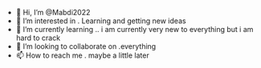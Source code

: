 - 👋 Hi, I’m @Mabdi2022
- 👀 I’m interested in . Learning and getting new ideas
- 🌱 I’m currently learning .. i am currently very new to everything but i am hard to crack
- 💞️ I’m looking to collaborate on .everything
- 📫 How to reach me . maybe a little later

<!---
Mabdi2022/Mabdi2022 is a ✨ special ✨ repository because its `README.md` (this file) appears on your GitHub profile.
You can click the Preview link to take a look at your changes.
--->
